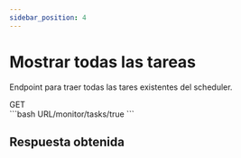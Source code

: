 ```yaml
---
sidebar_position: 4
---
```


# Mostrar todas las tareas

Endpoint para traer todas las tares existentes del scheduler.


<div class="flex">
<div class="get">GET</div>
<div class="url"> 
```bash
URL/monitor/tasks/true
```
</div>
</div>

## Respuesta obtenida